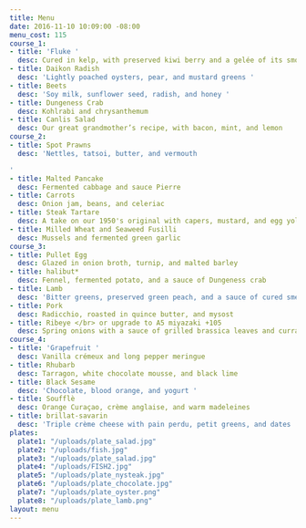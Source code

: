 ```yaml
---
title: Menu
date: 2016-11-10 10:09:00 -08:00
menu_cost: 115
course_1:
- title: 'Fluke '
  desc: Cured in kelp, with preserved kiwi berry and a gelée of its smoked bones
- title: Daikon Radish
  desc: 'Lightly poached oysters, pear, and mustard greens '
- title: Beets
  desc: 'Soy milk, sunflower seed, radish, and honey '
- title: Dungeness Crab
  desc: Kohlrabi and chrysanthemum
- title: Canlis Salad
  desc: Our great grandmother’s recipe, with bacon, mint, and lemon
course_2:
- title: Spot Prawns
  desc: 'Nettles, tatsoi, butter, and vermouth

'
- title: Malted Pancake
  desc: Fermented cabbage and sauce Pierre
- title: Carrots
  desc: Onion jam, beans, and celeriac
- title: Steak Tartare
  desc: A take on our 1950's original with capers, mustard, and egg yolk
- title: Milled Wheat and Seaweed Fusilli
  desc: Mussels and fermented green garlic
course_3:
- title: Pullet Egg
  desc: Glazed in onion broth, turnip, and malted barley
- title: halibut*
  desc: Fennel, fermented potato, and a sauce of Dungeness crab
- title: Lamb
  desc: 'Bitter greens, preserved green peach, and a sauce of cured smelt '
- title: Pork
  desc: Radicchio, roasted in quince butter, and mysost
- title: Ribeye </br> or upgrade to A5 miyazaki +105
  desc: Spring onions with a sauce of grilled brassica leaves and currant vinegar
course_4:
- title: 'Grapefruit '
  desc: Vanilla crémeux and long pepper meringue
- title: Rhubarb
  desc: Tarragon, white chocolate mousse, and black lime
- title: Black Sesame
  desc: 'Chocolate, blood orange, and yogurt '
- title: Soufflè
  desc: Orange Curaçao, crème anglaise, and warm madeleines
- title: brillat-savarin
  desc: 'Triple crème cheese with pain perdu, petit greens, and dates '
plates:
  plate1: "/uploads/plate_salad.jpg"
  plate2: "/uploads/fish.jpg"
  plate3: "/uploads/plate_salad.jpg"
  plate4: "/uploads/FISH2.jpg"
  plate5: "/uploads/plate_nysteak.jpg"
  plate6: "/uploads/plate_chocolate.jpg"
  plate7: "/uploads/plate_oyster.png"
  plate8: "/uploads/plate_lamb.png"
layout: menu
---
```


